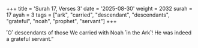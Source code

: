 +++
title = 'Surah 17, Verses 3'
date = '2025-08-30'
weight = 2032
surah = 17
ayah = 3
tags = ["ark", "carried", "descendant", "descendants", "grateful", "noah", "prophet", "servant"]
+++

˹O˺ descendants of those We carried with Noah ˹in the Ark˺! He was indeed a grateful servant.”